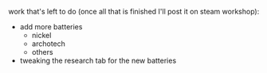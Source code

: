 work that's left to do (once all that is finished I'll post it on steam workshop):
- add more batteries
  - nickel
  - archotech
  - others
- tweaking the research tab for the new batteries

